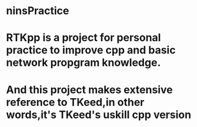 # ninsPractice
# RTKpp is a project for personal practice to improve cpp and basic network propgram knowledge.
# And this project makes extensive reference to TKeed,in other words,it's TKeed's uskill cpp version
